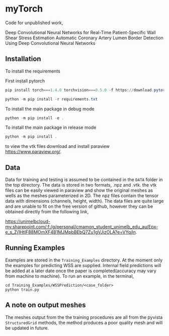 # myTorch
Code for unpublished work,

Deep Convolutional Neural Networks for Real-Time Patient-Specific Wall Shear Stress Estimation 
Automatic Coronary Artery Lumen Border Detection Using Deep Convolutional Neural Networks

Installation
------------

To install the requirements

First install pytorch

````powershell
pip install torch===1.4.0 torchvision===0.5.0 -f https://download.pytorch.org/whl/torch_stable.html
````

````powershell
python -m pip install -r requirements.txt
````

To install the main package in debug mode

````powershell
python -m pip install -e .
````

To install the main package in release mode

````powershell
python -m pip install .
````

to view the vtk files download and install paraview https://www.paraview.org/.

Data
----

Data for training and testing is assumed to be contained in the `DATA` folder in the top directory. The data is stored in two formats, .npz and .vtk. the vtk files can be easily viewed in paraview and show the original meshes as wells as the meshes parameterized in 2D. The npz files contain the tensor data with dimensions (channels, height, width). The data files are quite large and are unable to fit on the free version of github, however they can be obtained directly from the following link,

https://unimelbcloud-my.sharepoint.com/:f:/g/personal/cmamon_student_unimelb_edu_au/Epx-e_s_Zj1HtlF88MOmXF4B1MJMpbBEbQ7Zu1gVJizOLA?e=VYqjIn.

Running Examples
----------------

Examples are stored in the `Training_Examples` directory. At the moment only the examples for predicting WSS are supplied. Internal field predictions will be added at a later date once the paper is completed(accuracy may vary from machine to machine). To run an example, in the terminal,

````
cd Training_Examples/WSSPrediction/<case_folder>
python train.py
````

A note on output meshes
-----------------------

The meshes output from the the training procedures are all from the pyvista `StructuredGrid` methods, the method produces a poor quality mesh and will be updated in future.
